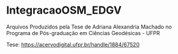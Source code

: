 # IntegracaoOSM_EDGV

Arquivos Produzidos pela Tese de Adriana Alexandria Machado no Programa de Pós-graduação em Ciências Geodésicas - UFPR

Tese: https://acervodigital.ufpr.br/handle/1884/67520
